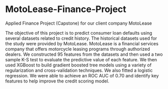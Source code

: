 # MotoLease-Finance-Project
Applied Finance Project (Capstone) for our client company MotoLease

The objective of this project is to predict consumer loan defaults using several datasets related to credit history. 
The historical datasets used for the study were provided by MotoLease.  MotoLease is a financial services company that 
offers motorcycle leasing programs through authorized dealers.  We constructed 95 features from the datasets and then 
used a two sample K-S test to evaluate the predictive value of each feature.  We then used XGBoost to build gradient 
boosted tree models using a variety of regularization and cross-validation techniques. We also fitted a logistic regression. 
We were able to achieve an ROC AUC of 0.70 and identify key features to help improve the credit scoring model.

